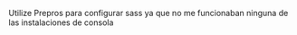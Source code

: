 Utilize Prepros para configurar sass ya que no me funcionaban ninguna de las instalaciones de consola